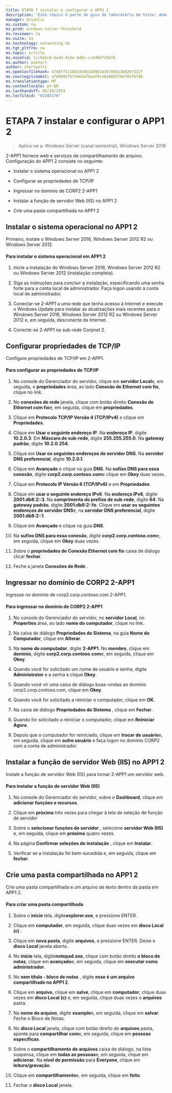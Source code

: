 ```yaml
---
title: ETAPA 7 instalar e configurar o APP1 2
description: 'Este tópico é parte do guia de laboratório de teste: demonstrar uma implantação de multissite de DirectAccess para Windows Server 2016'
manager: brianlic
ms.custom: na
ms.prod: windows-server-threshold
ms.reviewer: na
ms.suite: na
ms.technology: networking-da
ms.tgt_pltfrm: na
ms.topic: article
ms.assetid: 1cc0abc6-be4d-4cbe-bd0c-cc448bf294f6
ms.author: pashort
author: shortpatti
ms.openlocfilehash: 4746ff5118814506d20983d3570881366297322f
ms.sourcegitcommit: afb0602767de64a76aaf9ce6a60d2f0e78efb78b
ms.translationtype: MT
ms.contentlocale: pt-BR
ms.lasthandoff: 06/20/2019
ms.locfileid: "67283176"
---
```

# <a name="step-7-install-and-configure-2-app1"></a>ETAPA 7 instalar e configurar o APP1 2

>Aplica-se a: Windows Server (canal semestral), Windows Server 2016

2-APP1 fornece web e serviços de compartilhamento de arquivo. Configuração do APP1 2 consiste no seguinte:  
  
- Instalar o sistema operacional no APP1 2  
  
- Configurar as propriedades de TCP/IP  
  
- Ingressar no domínio de CORP2 2-APP1  
  
- Instalar a função de servidor Web (IIS) no APP1 2  
  
- Crie uma pasta compartilhada no APP1 2 
  
## <a name="bkmk_InstallOS"></a>Instalar o sistema operacional no APP1 2  
Primeiro, instale o Windows Server 2016, Windows Server 2012 R2 ou Windows Server 2012.  
  
#### <a name="to-install-the-operating-system-on-2-app1"></a>Para instalar o sistema operacional em APP1 2  
  
1.  Inicie a instalação do Windows Server 2016, Windows Server 2012 R2 ou Windows Server 2012 (instalação completa).  
  
2.  Siga as instruções para concluir a instalação, especificando uma senha forte para a conta local de administrador. Faça logon usando a conta local de administrador.  
  
3.  Conectar-se 2-APP1 a uma rede que tenha acesso à Internet e execute o Windows Update para instalar as atualizações mais recentes para o Windows Server 2016, Windows Server 2012 R2 ou Windows Server 2012 e, em seguida, desconecte da Internet.  
  
4.  Conecte-se 2-APP1 na sub-rede Corpnet 2.  
  
## <a name="bkmk_TCP"></a>Configurar propriedades de TCP/IP  
Configure propriedades de TCP/IP em 2-APP1.  
  
#### <a name="to-configure-tcpip-properties"></a>Para configurar as propriedades de TCP/IP  
  
1.  No console do Gerenciador do servidor, clique em **servidor Local**e, em seguida, o **propriedades** área, ao lado **Conexão de Ethernet com fio**, clique no link.  
  
2.  No **conexões de rede** janela, clique com botão direito **Conexão de Ethernet com fio**e, em seguida, clique em **propriedades**.  
  
3.  Clique em **Protocolo TCP/IP Versão 4 (TCP/IPv4)** e clique em **Propriedades**.  
  
4.  Clique em **Usar o seguinte endereço IP**. Na **endereço IP**, digite **10.2.0.3**. Em **Máscara de sub-rede**, digite **255.255.255.0**. Na **gateway padrão**, digite **10.2.0.254**.  
  
5.  Clique em **Usar os seguintes endereços de servidor DNS**. Na **servidor DNS preferencial**, digite **10.2.0.1**.  
  
6.  Clique em **Avançado** e clique na guia **DNS**. Na **sufixo DNS para essa conexão**, digite **corp2.corp.contoso.com**e clique em **Okey** duas vezes.  
  
7.  Clique em **Protocolo IP Versão 6 (TCP/IPv6)** e em **Propriedades**.  
  
8.  Clique em **usar o seguinte endereço IPv6**. Na **endereço IPv6**, digite **2001:db8:2::3**. Na **comprimento do prefixo de sub-rede**, digite **64**. Na **gateway padrão**, digite **2001:db8:2::fe**. Clique em **usar os seguintes endereços de servidor DNS**e, na **servidor DNS preferencial**, digite **2001:db8:2::1**.  
  
9. Clique em **Avançado** e clique na guia **DNS**.  
  
10. Na **sufixo DNS para essa conexão**, digite **corp2.corp.contoso.com**e, em seguida, clique em **Okey** duas vezes.  
  
11. Sobre o **propriedades de Conexão Ethernet com fio** caixa de diálogo clicar **fechar**.  
  
12. Feche a janela **Conexões de Rede** .  
  
## <a name="bkmk_JoinDomain"></a>Ingressar no domínio de CORP2 2-APP1  
Ingresse no domínio de corp2.corp.contoso.com 2-APP1.  
  
#### <a name="to-join-2-app1-to-the-corp2-domain"></a>Para ingressar no domínio de CORP2 2-APP1  
  
1.  No console do Gerenciador do servidor, no **servidor Local**, no **Properties** área, ao lado **nome do computador**, clique no link.  
  
2.  Na caixa de diálogo **Propriedades do Sistema**, na guia **Nome do Computador**, clique em **Alterar**.  
  
3.  Na **nome do computador**, digite **2-APP1**. No **membro**, clique em **domínio**, digite **corp2.corp.contoso.com**e, em seguida, clique em **Okey**.  
  
4.  Quando você for solicitado um nome de usuário e senha, digite **Administrator** e a senha e clique **Okey**.  
  
5.  Quando você vir uma caixa de diálogo boas-vindas ao domínio corp2.corp.contoso.com, clique em **Okey**.  
  
6.  Quando você for solicitado a reiniciar o computador, clique em **OK**.  
  
7.  Na caixa de diálogo **Propriedades do Sistema** , clique em **Fechar**.  
  
8.  Quando for solicitado a reiniciar o computador, clique em **Reiniciar Agora**.  
  
9. Depois que o computador for reiniciado, clique em **trocar de usuário**e, em seguida, clique em **outro usuário** e faça logon no domínio CORP2 com a conta de administrador.  
  
## <a name="bkmk_IIS"></a>Instalar a função de servidor Web (IIS) no APP1 2  
Instale a função de servidor Web (IIS) para tornar 2-APP1 um servidor web.  
  
#### <a name="to-install-the-web-server-iis-role"></a>Para instalar a função de servidor Web (IIS)  
  
1.  No console do Gerenciador do servidor, sobre o **Dashboard**, clique em **adicionar funções e recursos**.  
  
2.  Clique em **próxima** três vezes para chegar à tela de seleção de função de servidor  
  
3.  Sobre o **selecionar funções de servidor** , selecione **servidor Web (IIS)** e, em seguida, clique em **próxima** quatro vezes.  
  
4.  Na página **Confirmar seleções de instalação** , clique em **Instalar**.  
  
5.  Verificar se a instalação foi bem-sucedida e, em seguida, clique em **fechar**.  
  
## <a name="bkmk_Share"></a>Crie uma pasta compartilhada no APP1 2  
Crie uma pasta compartilhada e um arquivo de texto dentro da pasta em APP1 2.  
  
#### <a name="to-create-a-shared-folder"></a>Para criar uma pasta compartilhada  
  
1.  Sobre o **inicie** tela, digite**explorer.exe**, e pressione ENTER.  
  
2.  Clique em **computador**, em seguida, clique duas vezes em **disco Local (c)** .  
  
3.  Clique em **nova pasta**, digite **arquivos**, e pressione ENTER. Deixe o **disco Local** janela aberta.  
  
4.  No **inicie** tela, digite**notepad.exe**, clique com botão direito **o bloco de notas**, clique em **avançado**e, em seguida, clique em **executar como administrador**.  
  
5.  No **sem título - bloco de notas** , digite **esse é um arquivo compartilhado no APP1 2**.  
  
6.  Clique em **arquivo**, clique em **salve**, clique em **computador**, clique duas vezes em **disco Local (c)** e, em seguida, clique duas vezes o **arquivos**  pasta.  
  
7.  Na **nome do arquivo**, digite **example**e, em seguida, clique em **salvar**. Feche o Bloco de Notas.  
  
8.  No **disco Local** janela, clique com botão direito do **arquivos** pasta, aponte para **compartilhar com**e, em seguida, clique em **pessoas específicas**.  
  
9. Sobre o **compartilhamento de arquivos** caixa de diálogo, na lista suspensa, clique em **todas as pessoas**e, em seguida, clique em **adicionar**. Na **nível de permissão** para **Everyone**, clique em **leitura/gravação**.  
  
10. Clique em **compartilhamento**e, em seguida, clique em **feito**.  
  
11. Fechar o **disco Local** janela.  
  


